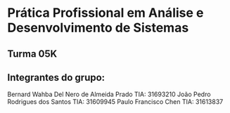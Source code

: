 # Prática Profissional em Análise e Desenvolvimento de Sistemas

## Turma 05K

## Integrantes do grupo:

Bernard Wahba Del Nero de Almeida Prado                             TIA: 31693210
João Pedro Rodrigues dos Santos                                     TIA: 31609945
Paulo Francisco Chen                                                TIA: 31613837
